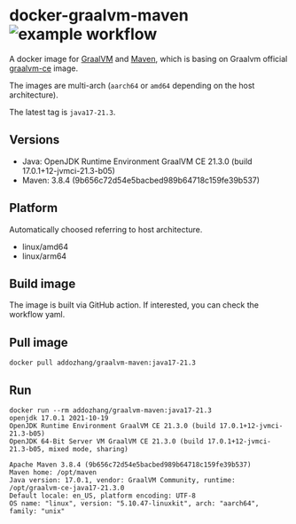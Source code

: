 # docker-graalvm-maven ![example workflow](https://github.com/apotitech/docker-graalvm-maven/actions/workflows/build-image.yaml/badge.svg)

A docker image for [GraalVM](https://www.graalvm.org) and [Maven](http://maven.apache.org), which is basing on Graalvm official [graalvm-ce](graalvm-ce) image.

The images are multi-arch (`aarch64` or `amd64` depending on the host architecture). 

The latest tag is `java17-21.3`.

## Versions

* Java: OpenJDK Runtime Environment GraalVM CE 21.3.0 (build 17.0.1+12-jvmci-21.3-b05)
* Maven: 3.8.4 (9b656c72d54e5bacbed989b64718c159fe39b537)

## Platform

Automatically choosed referring to host architecture. 

* linux/amd64
* linux/arm64

## Build image

The image is built via GitHub action. If interested, you can check the workflow yaml.

## Pull image

```shell
docker pull addozhang/graalvm-maven:java17-21.3
```

## Run

```shell
docker run --rm addozhang/graalvm-maven:java17-21.3
openjdk 17.0.1 2021-10-19
OpenJDK Runtime Environment GraalVM CE 21.3.0 (build 17.0.1+12-jvmci-21.3-b05)
OpenJDK 64-Bit Server VM GraalVM CE 21.3.0 (build 17.0.1+12-jvmci-21.3-b05, mixed mode, sharing)

Apache Maven 3.8.4 (9b656c72d54e5bacbed989b64718c159fe39b537)
Maven home: /opt/maven
Java version: 17.0.1, vendor: GraalVM Community, runtime: /opt/graalvm-ce-java17-21.3.0
Default locale: en_US, platform encoding: UTF-8
OS name: "linux", version: "5.10.47-linuxkit", arch: "aarch64", family: "unix"
```